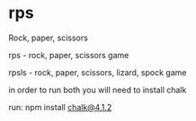 # rps
Rock, paper, scissors

rps - rock, paper, scissors game

rpsls - rock, paper, scissors, lizard, spock game

in order to run both you will need to install chalk

run:
npm install chalk@4.1.2
